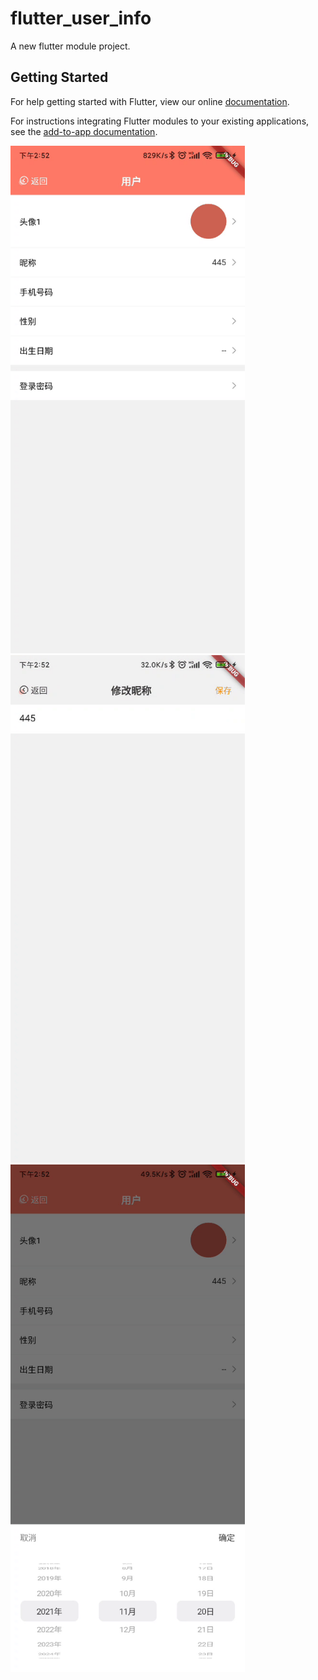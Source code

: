 # flutter_user_info

A new flutter module project.

## Getting Started

For help getting started with Flutter, view our online
[documentation](https://flutter.dev/).

For instructions integrating Flutter modules to your existing applications,
see the [add-to-app documentation](https://flutter.dev/docs/development/add-to-app).

<img src='./screen/1.png'  width = "375" height = "812">
<img src='./screen/2.png'  width = "375" height = "812">
<img src='./screen/3.png'  width = "375" height = "812">


